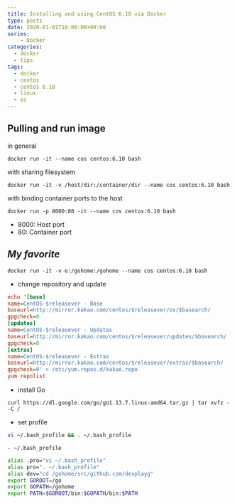 ```yaml
---
title: Installing and using CentOS 6.10 via Docker 
type: posts
date: 2020-01-01T18:00:00+09:00
series:
    - Docker
categories: 
  - docker
  - tips
tags: 
  - docker
  - centos
  - centos 6.10
  - linux
  - os
---
```


## Pulling and run image

in general

```
docker run -it --name cos centos:6.10 bash
```
    
with sharing filesystem

```     
docker run -it -v /host/dir:/container/dir --name cos centos:6.10 bash
```   

with binding container ports to the host

```        
docker run -p 8000:80 -it --name cos centos:6.10 bash
```

- 8000: Host port
- 80: Container port 


## *My favorite*
    
```
docker run -it -v e:/gohome:/gohome --name cos centos:6.10 bash
```

- change repository and update

```ini
echo '[base]
name=CentOS-$releasever - Base
baseurl=http://mirror.kakao.com/centos/$releasever/os/$basearch/
gpgcheck=0 
[updates]
name=CentOS-$releasever - Updates
baseurl=http://mirror.kakao.com/centos/$releasever/updates/$basearch/
gpgcheck=0
[extras]
name=CentOS-$releasever - Extras
baseurl=http://mirror.kakao.com/centos/$releasever/extras/$basearch/
gpgcheck=0' > /etc/yum.repos.d/kakao.repo
yum repolist
```

- install Go

```
curl https://dl.google.com/go/go1.13.7.linux-amd64.tar.gz | tar xvfz - -C /
```

- set profile

```bash
vi ~/.bash_profile && . ~/.bash_profile
```

    - ~/.bash_profile

```bash
alias .pro="vi ~/.bash_profile"
alias pro=". ~/.bash_profile"
alias dev="cd /gohome/src/github.com/devplayg"
export GOROOT=/go
export GOPATH=/gohome
export PATH=$GOROOT/bin:$GOPATH/bin:$PATH
```
